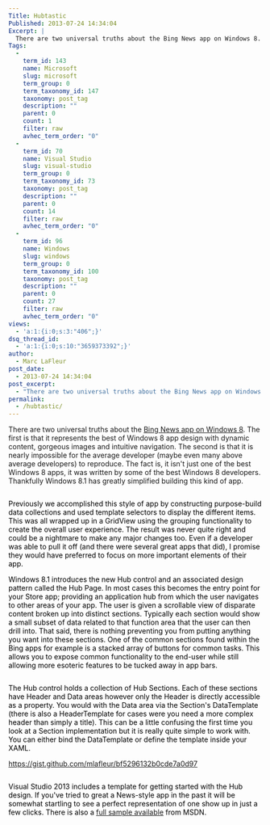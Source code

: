 ```yaml
---
Title: Hubtastic
Published: 2013-07-24 14:34:04
Excerpt: |
  There are two universal truths about the Bing News app on Windows 8. The first is that it represents the best of Windows 8 app design with dynamic content, gorgeous images and intuitive navigation. The second is that it is nearly impossible for the average developer (maybe even many above average developers) to reproduce. The fact is, it isn't just one of the best Windows 8 apps, it was written by some of the best Windows 8 developers. Thankfully Windows 8.1 has greatly simplified building this kind of app.
Tags:
  - 
    term_id: 143
    name: Microsoft
    slug: microsoft
    term_group: 0
    term_taxonomy_id: 147
    taxonomy: post_tag
    description: ""
    parent: 0
    count: 1
    filter: raw
    avhec_term_order: "0"
  - 
    term_id: 70
    name: Visual Studio
    slug: visual-studio
    term_group: 0
    term_taxonomy_id: 73
    taxonomy: post_tag
    description: ""
    parent: 0
    count: 14
    filter: raw
    avhec_term_order: "0"
  - 
    term_id: 96
    name: Windows
    slug: windows
    term_group: 0
    term_taxonomy_id: 100
    taxonomy: post_tag
    description: ""
    parent: 0
    count: 27
    filter: raw
    avhec_term_order: "0"
views:
  - 'a:1:{i:0;s:3:"406";}'
dsq_thread_id:
  - 'a:1:{i:0;s:10:"3659373392";}'
author:
  - Marc LaFleur
post_date:
  - 2013-07-24 14:34:04
post_excerpt:
  - "There are two universal truths about the Bing News app on Windows 8. The first is that it represents the best of Windows 8 app design with dynamic content, gorgeous images and intuitive navigation. The second is that it is nearly impossible for the average developer (maybe even many above average developers) to reproduce. The fact is, it isn't just one of the best Windows 8 apps, it was written by some of the best Windows 8 developers. Thankfully Windows 8.1 has greatly simplified building this kind of app."
permalink:
  - /hubtastic/
---
```

There are two universal truths about the <a href="http://apps.microsoft.com/windows/en-US/app/news/eaaf2ce3-d5a3-4a59-ae31-276fbc44a7cd">Bing News app on Windows 8</a>. The first is that it represents the best of Windows 8 app design with dynamic content, gorgeous images and intuitive navigation. The second is that it is nearly impossible for the average developer (maybe even many above average developers) to reproduce. The fact is, it isn't just one of the best Windows 8 apps, it was written by some of the best Windows 8 developers. Thankfully Windows 8.1 has greatly simplified building this kind of app.
<p style="text-align: center;"><img alt="" src="http://massivescale.azurewebsites.net/wp-content/uploads/2013/07/072413_1933_Hubtastic1.png" /><span style="color: black;">
</span></p>
<span style="color: black;">Previously we accomplished this style of app by constructing purpose-build data collections and used template selectors to display the different items. This was all wrapped up in a GridView using the grouping functionality to create the overall user experience. The result was never quite right and could be a nightmare to make any major changes too. Even if a developer was able to pull it off (and there were several great apps that did), I promise they would have preferred to focus on more important elements of their app.</span>

<span style="color: black;">Windows 8.1 introduces the new Hub control and an associated design pattern called the Hub Page. In most cases this becomes the entry point for your Store app; providing an application hub from which the user navigates to other areas of your app. The user is given a scrollable view of disparate content broken up into distinct sections. Typically each section would show a small subset of data related to that function area that the user can then drill into. That said, there is nothing preventing you from putting anything you want into these sections. One of the common sections found within the Bing apps for example is a stacked array of buttons for common tasks. This allows you to expose common functionality to the end-user while still allowing more esoteric features to be tucked away in app bars.
</span>
<p style="text-align: center;"><img alt="" src="http://massivescale.azurewebsites.net/wp-content/uploads/2013/07/072413_1933_Hubtastic2.png" /><span style="color: black;">
</span></p>
<span style="color: black;">The Hub control holds a collection of Hub Sections. Each of these sections have Header and Data areas however only the Header is directly accessible as a property. You would with the Data area via the Section's DataTemplate (there is also a HeaderTemplate for cases were you need a more complex header than simply a title). This can be a little confusing the first time you look at a Section implementation but it is really quite simple to work with. You can either bind the DataTemplate or define the template inside your XAML.
</span>

https://gist.github.com/mlafleur/bf5296132b0cde7a0d97
<p style="text-align: center;"><img alt="" src="http://massivescale.azurewebsites.net/wp-content/uploads/2013/07/072413_1933_Hubtastic3.jpg" /><img alt="" src="http://massivescale.azurewebsites.net/wp-content/uploads/2013/07/072413_1933_Hubtastic4.png" /><span style="color: black;">
</span></p>
<span style="color: black;">Visual Studio 2013 includes a template for getting started with the Hub design. If you've tried to great a News-style app in the past it will be somewhat startling to see a perfect representation of one show up in just a few clicks. There is also a <a href="http://code.msdn.microsoft.com/windowsapps/XAML-Hub-control-sample-5d116fa9?fileId=72255&amp;pathId=1661474377&amp;lineno=17">full sample available</a> from MSDN.
</span>
<p style="text-align: center;"><img alt="" src="http://massivescale.azurewebsites.net/wp-content/uploads/2013/07/072413_1933_Hubtastic5.png" /><span style="color: black;">
</span></p>